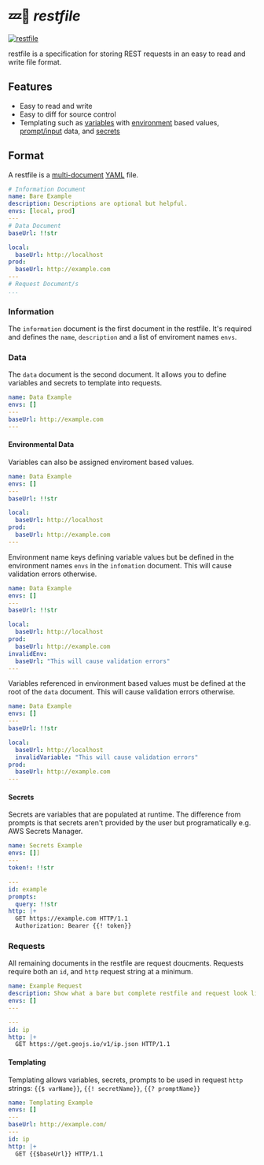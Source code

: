 # 💤📄 _restfile_

[![restfile](https://github.com/testingrequired/restfile-ts/actions/workflows/ci.yml/badge.svg)](https://github.com/testingrequired/restfile-ts/actions/workflows/ci.yml)

restfile is a specification for storing REST requests in an easy to read and write file format.

## Features

- Easy to read and write
- Easy to diff for source control
- Templating such as [variables](#variables) with [environment](#environments) based values, [prompt/input](#prompts) data, and [secrets](#secrets)

## Format

A restfile is a [multi-document](https://yaml.org/spec/1.2.1/#marker/directives%20end/) [YAML](https://yaml.org/) file.

<!-- prettier-ignore -->
```yaml
# Information Document
name: Bare Example
description: Descriptions are optional but helpful.
envs: [local, prod]
---
# Data Document
baseUrl: !!str

local:
  baseUrl: http://localhost
prod:
  baseUrl: http://example.com
---
# Request Document/s
...
```

### Information

The `information` document is the first document in the restfile. It's required and defines the `name`, `description` and a list of enviroment names `envs`.

### Data

The `data` document is the second document. It allows you to define variables and secrets to template into requests.

<!-- prettier-ignore -->
```yaml
name: Data Example
envs: []
---
baseUrl: http://example.com
---
```

#### Environmental Data

Variables can also be assigned enviroment based values.

<!-- prettier-ignore -->
```yaml
name: Data Example
envs: []
---
baseUrl: !!str

local:
  baseUrl: http://localhost
prod:
  baseUrl: http://example.com
---
```

Environment name keys defining variable values but be defined in the environment names `envs` in the `infomation` document. This will cause validation errors otherwise.

<!-- prettier-ignore -->
```yaml
name: Data Example
envs: []
---
baseUrl: !!str

local:
  baseUrl: http://localhost
prod:
  baseUrl: http://example.com
invalidEnv:
  baseUrl: "This will cause validation errors"
---
```

Variables referenced in environment based values must be defined at the root of the `data` document. This will cause validation errors otherwise.

<!-- prettier-ignore -->
```yaml
name: Data Example
envs: []
---
baseUrl: !!str

local:
  baseUrl: http://localhost
  invalidVariable: "This will cause validation errors"
prod:
  baseUrl: http://example.com
---
```

#### Secrets

Secrets are variables that are populated at runtime. The difference from prompts is that secrets aren't provided by the user but programatically e.g. AWS Secrets Manager.

<!-- prettier-ignore -->
```yaml
name: Secrets Example
envs: []]
---
token!: !!str

---
id: example
prompts:
  query: !!str
http: |+
  GET https://example.com HTTP/1.1
  Authorization: Bearer {{! token}}


```

### Requests

All remaining documents in the restfile are request doucments. Requests require both an `id`, and `http` request string at a minimum.

<!-- prettier-ignore -->
```yaml
name: Example Request
description: Show what a bare but complete restfile and request look like
envs: []
---

---
id: ip
http: |+
  GET https://get.geojs.io/v1/ip.json HTTP/1.1

```

#### Templating

Templating allows variables, secrets, prompts to be used in request `http` strings: `{{$ varName}}`, `{{! secretName}}`, `{{? promptName}}`

<!-- prettier-ignore -->
```yaml
name: Templating Example
envs: []
---
baseUrl: http://example.com/
---
id: ip
http: |+
  GET {{$baseUrl}} HTTP/1.1

```
